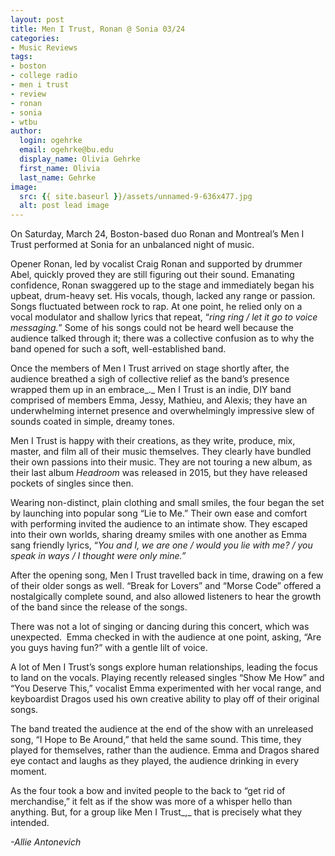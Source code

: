 ```yaml
---
layout: post
title: Men I Trust, Ronan @ Sonia 03/24
categories:
- Music Reviews
tags:
- boston
- college radio
- men i trust
- review
- ronan
- sonia
- wtbu
author:
  login: ogehrke
  email: ogehrke@bu.edu
  display_name: Olivia Gehrke
  first_name: Olivia
  last_name: Gehrke
image:
  src: {{ site.baseurl }}/assets/unnamed-9-636x477.jpg
  alt: post lead image
---
```


On Saturday, March 24, Boston-based duo Ronan and Montreal’s Men I Trust performed at Sonia for an unbalanced night of music.

Opener Ronan, led by vocalist Craig Ronan and supported by drummer Abel, quickly proved they are still figuring out their sound. Emanating confidence, Ronan swaggered up to the stage and immediately began his upbeat, drum-heavy set. His vocals, though, lacked any range or passion. Songs fluctuated between rock to rap. At one point, he relied only on a vocal modulator and shallow lyrics that repeat, “_ring ring / let it go to voice messaging._” Some of his songs could not be heard well because the audience talked through it; there was a collective confusion as to why the band opened for such a soft, well-established band.

Once the members of Men I Trust arrived on stage shortly after, the audience breathed a sigh of collective relief as the band’s presence wrapped them up in an embrace_._ Men I Trust is an indie, DIY band comprised of members Emma, Jessy, Mathieu, and Alexis; they have an underwhelming internet presence and overwhelmingly impressive slew of sounds coated in simple, dreamy tones.

Men I Trust is happy with their creations, as they write, produce, mix, master, and film all of their music themselves. They clearly have bundled their own passions into their music. They are not touring a new album, as their last album _Headroom_ was released in 2015, but they have released pockets of singles since then.

Wearing non-distinct, plain clothing and small smiles, the four began the set by launching into popular song “Lie to Me.” Their own ease and comfort with performing invited the audience to an intimate show. They escaped into their own worlds, sharing dreamy smiles with one another as Emma sang friendly lyrics, “_You and I, we are one / would you lie with me? / you speak in ways / I thought were only mine.”_

After the opening song, Men I Trust travelled back in time, drawing on a few of their older songs as well. “Break for Lovers” and “Morse Code” offered a nostalgically complete sound, and also allowed listeners to hear the growth of the band since the release of the songs.

There was not a lot of singing or dancing during this concert, which was unexpected.  Emma checked in with the audience at one point, asking, “Are you guys having fun?” with a gentle lilt of voice.

A lot of Men I Trust’s songs explore human relationships, leading the focus to land on the vocals. Playing recently released singles “Show Me How” and “You Deserve This,” vocalist Emma experimented with her vocal range, and keyboardist Dragos used his own creative ability to play off of their original songs.

The band treated the audience at the end of the show with an unreleased song, “I Hope to Be Around,” that held the same sound. This time, they played for themselves, rather than the audience. Emma and Dragos shared eye contact and laughs as they played, the audience drinking in every moment.

As the four took a bow and invited people to the back to “get rid of merchandise,” it felt as if the show was more of a whisper hello than anything. But, for a group like Men I Trust_,_ that is precisely what they intended.

_\-Allie Antonevich_